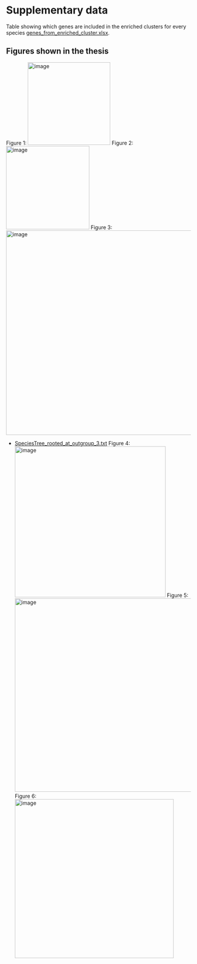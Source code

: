 # Supplementary data

Table showing which genes are included in the enriched clusters for every species
[genes_from_enriched_cluster.xlsx](https://github.com/fabib1209/Bachelors_thesis/files/9416581/genes_from_enriched_cluster.xlsx).

## Figures shown in the thesis
Figure 1: <img width="225" alt="image" src="https://user-images.githubusercontent.com/111606676/186675492-ea8ec26b-2ad8-4cfe-ac8a-3e45a8e2f275.png">
Figure 2: <img width="227" alt="image" src="https://user-images.githubusercontent.com/111606676/186675806-ac59ae41-c12c-4b70-b0a1-2d5ebdd55c9a.png">
Figure 3: <img width="557" alt="image" src="https://user-images.githubusercontent.com/111606676/186675850-15cee5dc-37b2-4265-85a4-12c5861d5f35.png">
+ [SpeciesTree_rooted_at_outgroup_3.txt](https://github.com/fabib1209/Bachelors_thesis/files/9425017/SpeciesTree_rooted_at_outgroup_3.txt)
Figure 4: <img width="411" alt="image" src="https://user-images.githubusercontent.com/111606676/186676117-67e2716e-f594-4690-a1d4-273b66aadef9.png">
Figure 5: <img width="527" alt="image" src="https://user-images.githubusercontent.com/111606676/186676566-d1acdb95-93cc-4c08-a607-9602badb4b17.png">
Figure 6: <img width="433" alt="image" src="https://user-images.githubusercontent.com/111606676/186676727-c58f73a9-0911-4423-83de-65f122057a90.png">
